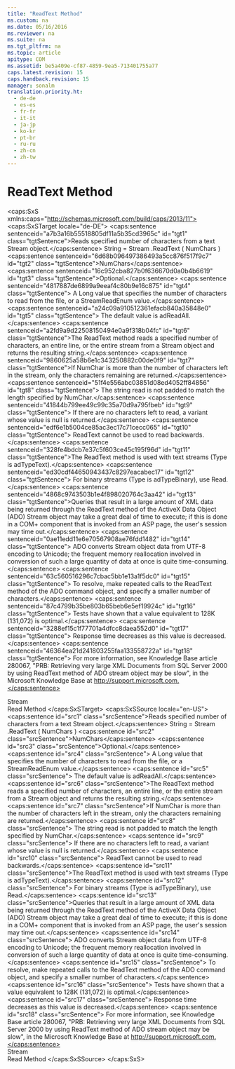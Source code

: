 ```yaml
---
title: "ReadText Method"
ms.custom: na
ms.date: 05/16/2016
ms.reviewer: na
ms.suite: na
ms.tgt_pltfrm: na
ms.topic: article
apitype: COM
ms.assetid: be5a409e-cf87-4859-9ea5-713401755a77
caps.latest.revision: 15
caps.handback.revision: 15
manager: sonalm
translation.priority.ht: 
  - de-de
  - es-es
  - fr-fr
  - it-it
  - ja-jp
  - ko-kr
  - pt-br
  - ru-ru
  - zh-cn
  - zh-tw
---
```

# ReadText Method
<?xml version="1.0" encoding="utf-8"?>
<caps:SxS xmlns:caps="http://schemas.microsoft.com/build/caps/2013/11">
  <caps:SxSTarget locale="de-DE">
    <developerReferenceWithSyntaxDocument xsi:schemaLocation="http://ddue.schemas.microsoft.com/authoring/2003/5 http://dduestorage.blob.core.windows.net/ddueschema/developer.xsd" xmlns="http://ddue.schemas.microsoft.com/authoring/2003/5" xmlns:xlink="http://www.w3.org/1999/xlink" xmlns:xsi="http://www.w3.org/2001/XMLSchema-instance">
      <introduction>
        <para>
          <caps:sentence sentenceid="a7b3a16b55518805df11a5b35cd3965c" id="tgt1" class="tgtSentence">Reads specified number of characters from a text <legacyLink xlink:href="0514531f-009d-4519-abc3-d727014a39f1">Stream</legacyLink> object.</caps:sentence>
        </para>
      </introduction>
      <syntaxSection>
        <legacySyntax>
          <parameterReference>String = Stream</parameterReference>
          <legacyBold>.ReadText ( </legacyBold>
          <parameterReference>NumChars</parameterReference>
          <legacyBold>)</legacyBold>
        </legacySyntax>
      </syntaxSection>
      <parameters>
        <content>
          <definitionTable>
            <definedTerm>
              <legacyItalic>
                <caps:sentence sentenceid="6d68b096497386493a5cc876f517f9c7" id="tgt2" class="tgtSentence">NumChars</caps:sentence>
              </legacyItalic>
            </definedTerm>
            <definition>
              <para>
                <caps:sentence sentenceid="16c952cba827b0f636670d0a0b4b6619" id="tgt3" class="tgtSentence">Optional.</caps:sentence>
                <caps:sentence sentenceid="4817887de6899a9eeaf4c80b9e16c875" id="tgt4" class="tgtSentence"> A <languageKeyword>Long</languageKeyword> value that specifies the number of characters to read from the file, or a <legacyLink xlink:href="cfa1b416-003a-436f-a21b-bd2397e54db3">StreamReadEnum</legacyLink> value.</caps:sentence>
                <caps:sentence sentenceid="a24c09a910512361efacb840a35848e0" id="tgt5" class="tgtSentence"> The default value is <legacyBold>adReadAll</legacyBold>.</caps:sentence>
              </para>
            </definition>
          </definitionTable>
        </content>
      </parameters>
      <returnValue>
        <content>
          <para>
            <caps:sentence sentenceid="a2fd9a9d22508150494e0a9f318b04fc" id="tgt6" class="tgtSentence">The <legacyBold>ReadText </legacyBold>method reads a specified number of characters, an entire line, or the entire stream from a <legacyBold>Stream</legacyBold> object and returns the resulting string.</caps:sentence>
          </para>
        </content>
      </returnValue>
      <languageReferenceRemarks>
        <content>
          <para>
            <caps:sentence sentenceid="9860625a58b6e1c343250882c00de0f9" id="tgt7" class="tgtSentence">If <legacyItalic>NumChar</legacyItalic> is more than the number of characters left in the stream, only the characters remaining are returned.</caps:sentence>
            <caps:sentence sentenceid="51f4e556abc03851d08ed4052ff84856" id="tgt8" class="tgtSentence"> The string read is not padded to match the length specified by <legacyItalic>NumChar</legacyItalic>.</caps:sentence>
            <caps:sentence sentenceid="41844b799ee49c99c35a70d9a795fbeb" id="tgt9" class="tgtSentence"> If there are no characters left to read, a variant whose value is null is returned.</caps:sentence>
            <caps:sentence sentenceid="edf6e1b5004ce85ac3ec17c71cecc065" id="tgt10" class="tgtSentence">
              <legacyBold>ReadText</legacyBold> cannot be used to read backwards.</caps:sentence>
          </para>
          <alert class="note">
            <para>
              <caps:sentence sentenceid="328fe4bdcb7e37c5f603ce45c195f96d" id="tgt11" class="tgtSentence">The <legacyBold>ReadText</legacyBold> method is used with text streams (<legacyLink xlink:href="f6a17e8c-7a28-48d0-bded-76b9e0cf7639">Type</legacyLink> is <legacyBold>adTypeText</legacyBold>).</caps:sentence>
              <caps:sentence sentenceid="ed30cdf44650943437c8297eacabec17" id="tgt12" class="tgtSentence"> For binary streams (<legacyBold>Type</legacyBold> is <legacyBold>adTypeBinary</legacyBold>), use <legacyLink xlink:href="838502de-80f1-4eeb-8838-dd3d9403e567">Read</legacyLink>.</caps:sentence>
            </para>
          </alert>
          <para>
            <caps:sentence sentenceid="4868c9743503b1e4f898020764c3aa42" id="tgt13" class="tgtSentence">Queries that result in a large amount of XML data being returned through the <legacyBold>ReadText</legacyBold> method of the ActiveX Data Object (ADO) Stream object may take a great deal of time to execute; if this is done in a COM+ component that is invoked from an ASP page, the user's session may time out.</caps:sentence>
            <caps:sentence sentenceid="0ae11edd11e6e70567908ae76fdd1482" id="tgt14" class="tgtSentence"> ADO converts Stream object data from UTF-8 encoding to Unicode; the frequent memory reallocation involved in conversion of such a large quantity of data at once is quite time-consuming.</caps:sentence>
            <caps:sentence sentenceid="63c560516296c7cbac5bb1e13a1f5dc0" id="tgt15" class="tgtSentence"> To resolve, make repeated calls to the <legacyBold>ReadText</legacyBold> method of the ADO command object, and specify a smaller number of characters.</caps:sentence>
            <caps:sentence sentenceid="87c4799b35be803b65beb6e5ef19924c" id="tgt16" class="tgtSentence"> Tests have shown that a value equivalent to 128K (131,072) is optimal.</caps:sentence>
            <caps:sentence sentenceid="3288ef15c1f77701a4dfcc8daea552d0" id="tgt17" class="tgtSentence"> Response time decreases as this value is decreased.</caps:sentence>
            <caps:sentence sentenceid="46364ea21d241803255faa133558722a" id="tgt18" class="tgtSentence"> For more information, see Knowledge Base article 280067, "PRB: Retrieving very large XML Documents from SQL Server 2000 by using ReadText method of ADO stream object may be slow", in the Microsoft Knowledge Base at http://support.microsoft.com.</caps:sentence>
          </para>
        </content>
      </languageReferenceRemarks>
      <section>
        <title>
          <caps:sentence sentenceid="2f342d3be839cc5b67ae0de7d404b8e6" id="tgt19" class="tgtSentence">Applies To</caps:sentence>
        </title>
        <content>
          <para>
            <link xlink:href="0514531f-009d-4519-abc3-d727014a39f1">Stream</link>
          </para>
        </content>
      </section>
      <relatedTopics>
        <link xlink:href="838502de-80f1-4eeb-8838-dd3d9403e567">Read Method</link>
      </relatedTopics>
    </developerReferenceWithSyntaxDocument>
  </caps:SxSTarget>
  <caps:SxSSource locale="en-US">
    <developerReferenceWithSyntaxDocument xsi:schemaLocation="http://ddue.schemas.microsoft.com/authoring/2003/5 http://dduestorage.blob.core.windows.net/ddueschema/developer.xsd" xmlns="http://ddue.schemas.microsoft.com/authoring/2003/5" xmlns:xlink="http://www.w3.org/1999/xlink" xmlns:xsi="http://www.w3.org/2001/XMLSchema-instance">
      <introduction>
        <para>
          <caps:sentence id="src1" class="srcSentence">Reads specified number of characters from a text <legacyLink xlink:href="0514531f-009d-4519-abc3-d727014a39f1">Stream</legacyLink> object.</caps:sentence>
        </para>
      </introduction>
      <syntaxSection>
        <legacySyntax>
          <parameterReference>String = Stream</parameterReference>
          <legacyBold>.ReadText ( </legacyBold>
          <parameterReference>NumChars</parameterReference>
          <legacyBold>)</legacyBold>
        </legacySyntax>
      </syntaxSection>
      <parameters>
        <content>
          <definitionTable>
            <definedTerm>
              <legacyItalic>
                <caps:sentence id="src2" class="srcSentence">NumChars</caps:sentence>
              </legacyItalic>
            </definedTerm>
            <definition>
              <para>
                <caps:sentence id="src3" class="srcSentence">Optional.</caps:sentence>
                <caps:sentence id="src4" class="srcSentence"> A <languageKeyword>Long</languageKeyword> value that specifies the number of characters to read from the file, or a <legacyLink xlink:href="cfa1b416-003a-436f-a21b-bd2397e54db3">StreamReadEnum</legacyLink> value.</caps:sentence>
                <caps:sentence id="src5" class="srcSentence"> The default value is <legacyBold>adReadAll</legacyBold>.</caps:sentence>
              </para>
            </definition>
          </definitionTable>
        </content>
      </parameters>
      <returnValue>
        <content>
          <para>
            <caps:sentence id="src6" class="srcSentence">The <legacyBold>ReadText </legacyBold>method reads a specified number of characters, an entire line, or the entire stream from a <legacyBold>Stream</legacyBold> object and returns the resulting string.</caps:sentence>
          </para>
        </content>
      </returnValue>
      <languageReferenceRemarks>
        <content>
          <para>
            <caps:sentence id="src7" class="srcSentence">If <legacyItalic>NumChar</legacyItalic> is more than the number of characters left in the stream, only the characters remaining are returned.</caps:sentence>
            <caps:sentence id="src8" class="srcSentence"> The string read is not padded to match the length specified by <legacyItalic>NumChar</legacyItalic>.</caps:sentence>
            <caps:sentence id="src9" class="srcSentence"> If there are no characters left to read, a variant whose value is null is returned.</caps:sentence>
            <caps:sentence id="src10" class="srcSentence">
              <legacyBold>ReadText</legacyBold> cannot be used to read backwards.</caps:sentence>
          </para>
          <alert class="note">
            <para>
              <caps:sentence id="src11" class="srcSentence">The <legacyBold>ReadText</legacyBold> method is used with text streams (<legacyLink xlink:href="f6a17e8c-7a28-48d0-bded-76b9e0cf7639">Type</legacyLink> is <legacyBold>adTypeText</legacyBold>).</caps:sentence>
              <caps:sentence id="src12" class="srcSentence"> For binary streams (<legacyBold>Type</legacyBold> is <legacyBold>adTypeBinary</legacyBold>), use <legacyLink xlink:href="838502de-80f1-4eeb-8838-dd3d9403e567">Read</legacyLink>.</caps:sentence>
            </para>
          </alert>
          <para>
            <caps:sentence id="src13" class="srcSentence">Queries that result in a large amount of XML data being returned through the <legacyBold>ReadText</legacyBold> method of the ActiveX Data Object (ADO) Stream object may take a great deal of time to execute; if this is done in a COM+ component that is invoked from an ASP page, the user's session may time out.</caps:sentence>
            <caps:sentence id="src14" class="srcSentence"> ADO converts Stream object data from UTF-8 encoding to Unicode; the frequent memory reallocation involved in conversion of such a large quantity of data at once is quite time-consuming.</caps:sentence>
            <caps:sentence id="src15" class="srcSentence"> To resolve, make repeated calls to the <legacyBold>ReadText</legacyBold> method of the ADO command object, and specify a smaller number of characters.</caps:sentence>
            <caps:sentence id="src16" class="srcSentence"> Tests have shown that a value equivalent to 128K (131,072) is optimal.</caps:sentence>
            <caps:sentence id="src17" class="srcSentence"> Response time decreases as this value is decreased.</caps:sentence>
            <caps:sentence id="src18" class="srcSentence"> For more information, see Knowledge Base article 280067, "PRB: Retrieving very large XML Documents from SQL Server 2000 by using ReadText method of ADO stream object may be slow", in the Microsoft Knowledge Base at http://support.microsoft.com.</caps:sentence>
          </para>
        </content>
      </languageReferenceRemarks>
      <section>
        <title>
          <caps:sentence id="src19" class="srcSentence">Applies To</caps:sentence>
        </title>
        <content>
          <para>
            <link xlink:href="0514531f-009d-4519-abc3-d727014a39f1">Stream</link>
          </para>
        </content>
      </section>
      <relatedTopics>
        <link xlink:href="838502de-80f1-4eeb-8838-dd3d9403e567">Read Method</link>
      </relatedTopics>
    </developerReferenceWithSyntaxDocument>
  </caps:SxSSource>
</caps:SxS>
